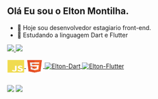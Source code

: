 ## Olá Eu sou o Elton Montilha.

- 🔭 Hoje sou desenvolvedor estagiario front-end.
- 🌱 Estudando a linguagem Dart e Flutter


<div>
  <a href="https://github.com/Emontilha">
  <img height="180em" src="https://github-readme-stats.vercel.app/api?username=Emontilha&show_icons=true&theme=dracula&include_all_commits=true&count_private=true"/>
  <img height="180em" src="https://github-readme-stats.vercel.app/api/top-langs/?username=Emontilha&layout=compact&langs_count=16&theme=dracula"/>  
</div>  
  
<div style="display: inline_block"><br>
  <img align="center" alt="Elton-Js" height="30" width="40" src="https://raw.githubusercontent.com/devicons/devicon/master/icons/javascript/javascript-plain.svg">
  
  
  <img align="center" alt="Elton-HTML" height="30" width="40" src="https://raw.githubusercontent.com/devicons/devicon/master/icons/html5/html5-original.svg">
  <img align="center" alt="Elton-Dart" height="30" width="40" src="https://cdn.jsdelivr.net/gh/devicons/devicon/icons/dart/dart-plain-wordmark.svg">
  <img align="center" alt="Elton-Flutter" height="30" width="40" src="https://cdn.jsdelivr.net/gh/devicons/devicon/icons/flutter/flutter-plain.svg">

</div>
 
 ## 
  
  <div>
   <a href = "mailto:elton.vmontilha@gmail.com"><img src="https://img.shields.io/badge/-Gmail-%23333?style=for-the-badge&logo=gmail&logoColor=white" target="_blank"></a>  
   <a href="https://www.linkedin.com/in/elton-montilha-04b3a0214" target="_blank"><img src="https://img.shields.io/badge/-LinkedIn-%230077B5?style=for-the-badge&logo=linkedin&logoColor=white" target="_blank"></a> 
    
    
  </div>
